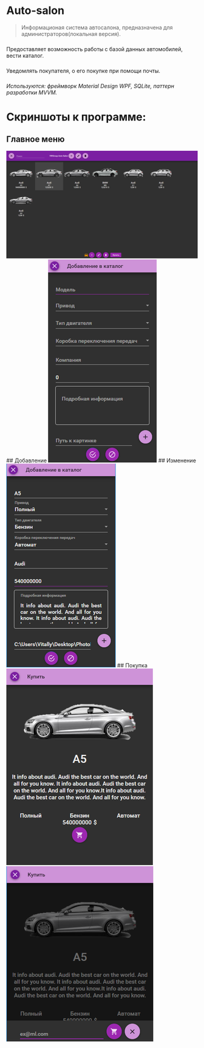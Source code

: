 # Auto-salon
> Информационая система автосалона, предназначена для администраторов(локальная версия).
###
Предоставляет возможность работы с базой данных автомобилей, вести каталог.
###
Уведомлять покупателя, о его покупке при помощи почты.
###
*Используются: фреймворк Material Design WPF, SQLite, паттерн разработки MVVM.*
###
# Скриншоты к программе:
## Главное меню
<img src="Resource/MainMenu.png"/>
## Добавление
<img src="Resource/Add.png" />
## Изменение
<img src="Resource/Edit.png" />
## Покупка
<img src="Resource/Buy.png" />
<img src="Resource/Buy2.png" />
